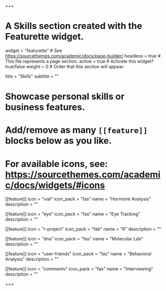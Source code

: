 +++
# A Skills section created with the Featurette widget.
widget = "featurette"  # See https://sourcethemes.com/academic/docs/page-builder/
headless = true  # This file represents a page section.
active = true  # Activate this widget? true/false
weight = 0  # Order that this section will appear.

title = "Skills"
subtitle = ""

# Showcase personal skills or business features.
# 
# Add/remove as many `[[feature]]` blocks below as you like.
# 
# For available icons, see: https://sourcethemes.com/academic/docs/widgets/#icons

  
[[feature]]
  icon = "vial"
  icon_pack = "fas"
  name = "Hormone Analysis"
  description = ""  
  
[[feature]]
  icon = "eye"
  icon_pack = "fas"
  name = "Eye Tracking"
  description = ""

[[feature]]
  icon = "r-project"
  icon_pack = "fab"
  name = "R"
  description = ""

[[feature]]
  icon = "dna"
  icon_pack = "fas"
  name = "Molecular Lab"
  description = ""

[[feature]]
  icon = "user-friends"
  icon_pack = "fas"
  name = "Behavioral Analysis"
  description = ""

[[feature]]
  icon = "comments"
  icon_pack = "fas"
  name = "Interviewing"
  description = ""

+++
